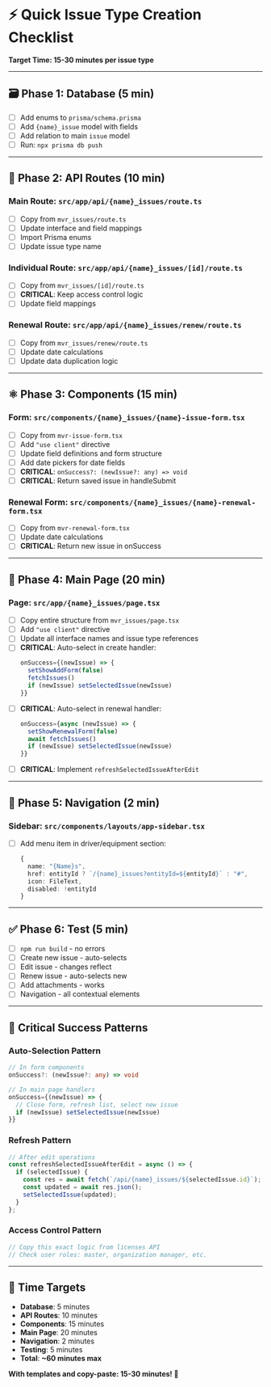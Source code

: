 # ⚡ Quick Issue Type Creation Checklist

**Target Time: 15-30 minutes per issue type**

---

## 🗃️ **Phase 1: Database (5 min)**

- [ ] Add enums to `prisma/schema.prisma`
- [ ] Add `{name}_issue` model with fields
- [ ] Add relation to main `issue` model
- [ ] Run: `npx prisma db push`

---

## 🔌 **Phase 2: API Routes (10 min)**

### Main Route: `src/app/api/{name}_issues/route.ts`

- [ ] Copy from `mvr_issues/route.ts`
- [ ] Update interface and field mappings
- [ ] Import Prisma enums
- [ ] Update issue type name

### Individual Route: `src/app/api/{name}_issues/[id]/route.ts`

- [ ] Copy from `mvr_issues/[id]/route.ts`
- [ ] **CRITICAL**: Keep access control logic
- [ ] Update field mappings

### Renewal Route: `src/app/api/{name}_issues/renew/route.ts`

- [ ] Copy from `mvr_issues/renew/route.ts`
- [ ] Update date calculations
- [ ] Update data duplication logic

---

## ⚛️ **Phase 3: Components (15 min)**

### Form: `src/components/{name}_issues/{name}-issue-form.tsx`

- [ ] Copy from `mvr-issue-form.tsx`
- [ ] Add `"use client"` directive
- [ ] Update field definitions and form structure
- [ ] Add date pickers for date fields
- [ ] **CRITICAL**: `onSuccess?: (newIssue?: any) => void`
- [ ] **CRITICAL**: Return saved issue in handleSubmit

### Renewal Form: `src/components/{name}_issues/{name}-renewal-form.tsx`

- [ ] Copy from `mvr-renewal-form.tsx`
- [ ] Update date calculations
- [ ] **CRITICAL**: Return new issue in onSuccess

---

## 📄 **Phase 4: Main Page (20 min)**

### Page: `src/app/{name}_issues/page.tsx`

- [ ] Copy entire structure from `mvr_issues/page.tsx`
- [ ] Add `"use client"` directive
- [ ] Update all interface names and issue type references
- [ ] **CRITICAL**: Auto-select in create handler:
  ```typescript
  onSuccess={(newIssue) => {
    setShowAddForm(false)
    fetchIssues()
    if (newIssue) setSelectedIssue(newIssue)
  }}
  ```
- [ ] **CRITICAL**: Auto-select in renewal handler:
  ```typescript
  onSuccess={async (newIssue) => {
    setShowRenewalForm(false)
    await fetchIssues()
    if (newIssue) setSelectedIssue(newIssue)
  }}
  ```
- [ ] **CRITICAL**: Implement `refreshSelectedIssueAfterEdit`

---

## 🧭 **Phase 5: Navigation (2 min)**

### Sidebar: `src/components/layouts/app-sidebar.tsx`

- [ ] Add menu item in driver/equipment section:
  ```typescript
  {
    name: "{Name}s",
    href: entityId ? `/{name}_issues?entityId=${entityId}` : "#",
    icon: FileText,
    disabled: !entityId
  }
  ```

---

## ✅ **Phase 6: Test (5 min)**

- [ ] `npm run build` - no errors
- [ ] Create new issue - auto-selects
- [ ] Edit issue - changes reflect
- [ ] Renew issue - auto-selects new
- [ ] Add attachments - works
- [ ] Navigation - all contextual elements

---

## 🚨 **Critical Success Patterns**

### **Auto-Selection Pattern**

```typescript
// In form components
onSuccess?: (newIssue?: any) => void

// In main page handlers
onSuccess={(newIssue) => {
  // Close form, refresh list, select new issue
  if (newIssue) setSelectedIssue(newIssue)
}}
```

### **Refresh Pattern**

```typescript
// After edit operations
const refreshSelectedIssueAfterEdit = async () => {
  if (selectedIssue) {
    const res = await fetch(`/api/{name}_issues/${selectedIssue.id}`);
    const updated = await res.json();
    setSelectedIssue(updated);
  }
};
```

### **Access Control Pattern**

```typescript
// Copy this exact logic from licenses API
// Check user roles: master, organization manager, etc.
```

---

## 🎯 **Time Targets**

- **Database**: 5 minutes
- **API Routes**: 10 minutes
- **Components**: 15 minutes
- **Main Page**: 20 minutes
- **Navigation**: 2 minutes
- **Testing**: 5 minutes
- **Total**: **~60 minutes max**

**With templates and copy-paste: 15-30 minutes! 🚀**
